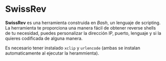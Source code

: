 # SwissRev
**SwissRev** es una herramienta construida en *Bash*, un lenguaje de scripting. La herramienta te proporciona una manera fácil de obtener reverse shells de tu necesidad, puedes personalizar la dirección IP, puerto, lenguaje y si la quieres codificada de alguna manera.

Es necesario tener instalado `xclip` y `urlencode` (ambas se instalan automaticamente al ejecutar la herammienta).
